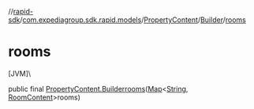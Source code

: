 //[rapid-sdk](../../../../index.md)/[com.expediagroup.sdk.rapid.models](../../index.md)/[PropertyContent](../index.md)/[Builder](index.md)/[rooms](rooms.md)

# rooms

[JVM]\

public final [PropertyContent.Builder](index.md)[rooms](rooms.md)([Map](https://docs.oracle.com/javase/8/docs/api/java/util/Map.html)&lt;[String](https://docs.oracle.com/javase/8/docs/api/java/lang/String.html), [RoomContent](../../-room-content/index.md)&gt;rooms)
